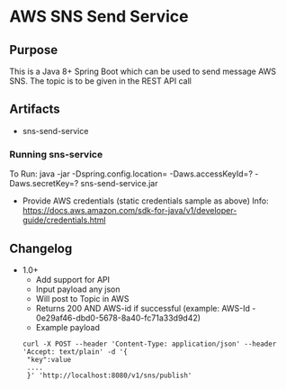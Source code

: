 # AWS SNS Send Service #

## Purpose ##

This is a Java 8+ Spring Boot which can be used to send message AWS SNS. The topic is to be given in the REST API call


## Artifacts ##

* sns-send-service

### Running sns-service ###

To Run:
java -jar -Dspring.config.location=<config-location> -Daws.accessKeyId=? -Daws.secretKey=? sns-send-service.jar


* Provide AWS credentials (static credentials sample as above)
    Info: https://docs.aws.amazon.com/sdk-for-java/v1/developer-guide/credentials.html

## Changelog ##    
* 1.0+
    * Add support for API
    * Input payload any json
    * Will post to Topic in AWS
    * Returns 200 AND AWS-id if successful (example: AWS-Id - 0e29af46-dbd0-5678-8a40-fc71a33d9d42)
    * Example payload
    ```
    curl -X POST --header 'Content-Type: application/json' --header 'Accept: text/plain' -d '{ 
     "key":value
     ....
     }' 'http://localhost:8080/v1/sns/publish'
   ```
